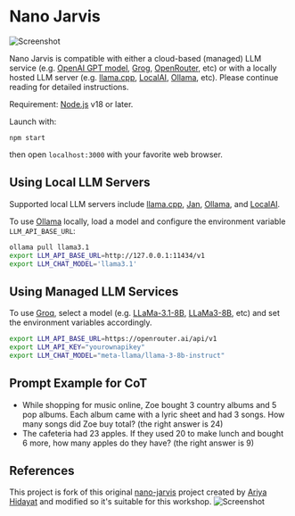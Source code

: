 # Nano Jarvis

![Screenshot](nano-jarvis.png)

Nano Jarvis is compatible with either a cloud-based (managed) LLM service (e.g. [OpenAI GPT model](https://platform.openai.com/docs), [Grog](https://groq.com), [OpenRouter](https://openrouter.ai), etc) or with a locally hosted LLM server (e.g. [llama.cpp](https://github.com/ggerganov/llama.cpp), [LocalAI](https://localai.io), [Ollama](https://ollama.com), etc). Please continue reading for detailed instructions.

Requirement: [Node.js](https://nodejs.org) v18 or later.

Launch with:

```
npm start
```
then open `localhost:3000` with your favorite web browser.

## Using Local LLM Servers

Supported local LLM servers include [llama.cpp](https://github.com/ggerganov/llama.cpp), [Jan](https://jan.ai), [Ollama](https://ollama.com), and [LocalAI](https://localai.io).

To use [Ollama](https://ollama.com) locally, load a model and configure the environment variable `LLM_API_BASE_URL`:
```bash
ollama pull llama3.1
export LLM_API_BASE_URL=http://127.0.0.1:11434/v1
export LLM_CHAT_MODEL='llama3.1'
```

## Using Managed LLM Services

To use [Groq](https://groq.com/), select a model (e.g. [LLaMa-3.1-8B](https://console.groq.com/docs/models#llama-31-8b-preview), [LLaMa3-8B](https://console.groq.com/docs/models#meta-llama-3-8b), etc) and set the environment variables accordingly.

```bash
export LLM_API_BASE_URL=https://openrouter.ai/api/v1
export LLM_API_KEY="yourownapikey"
export LLM_CHAT_MODEL="meta-llama/llama-3-8b-instruct"
```

## Prompt Example for CoT

- While shopping for music online, Zoe bought 3 country albums and 5 pop albums. Each album came with a lyric sheet and had 3 songs. How many songs did Zoe buy total? (the right answer is 24)
- The cafeteria had 23 apples. If they used 20 to make lunch and bought 6 more, how many apples do they have? (the right answer is 9)

## References

This project is fork of this original [nano-jarvis](https://github.com/ariya/nano-jarvis) project created by [Ariya Hidayat](https://github.com/ariya) and modified so it's suitable for this workshop.
![Screenshot](nano-jarvis.png)

